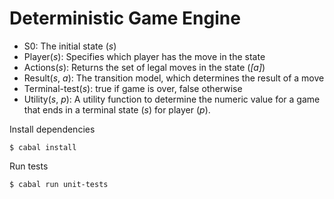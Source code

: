# Deterministic Game Engine

* S0: The initial state (_s_)
* Player(_s_): Specifies which player has the move in the state
* Actions(_s_): Returns the set of legal moves in the state (_[a]_)
* Result(_s_, _a_): The transition model, which determines the result of a move
* Terminal-test(_s_): true if game is over, false otherwise
* Utility(_s_, _p_): A utility function to determine the numeric value for a game that ends in a terminal state (_s_) for player (_p_).


Install dependencies

```
$ cabal install
```

Run tests

```
$ cabal run unit-tests
```
